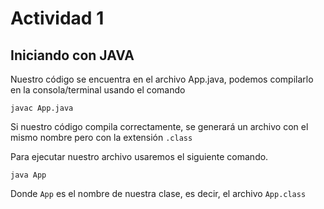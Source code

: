# Actividad 1

## Iniciando con JAVA

Nuestro código se encuentra en el archivo App.java, podemos compilarlo en la consola/terminal usando el comando

```console
javac App.java
```

Si nuestro código compila correctamente, se generará un archivo con el mismo nombre pero con la extensión `.class`

Para ejecutar nuestro archivo usaremos el siguiente comando.

```console
java App
```

Donde `App` es el nombre de nuestra clase, es decir, el archivo `App.class`
